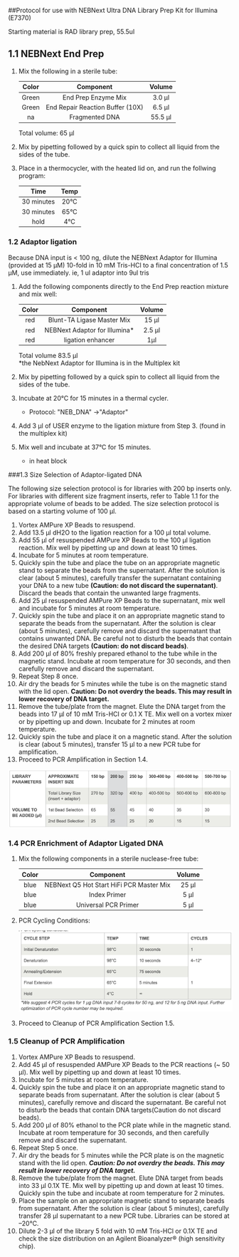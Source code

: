 ##Protocol for use with NEBNext Ultra DNA Library Prep Kit for Illumina (E7370)

Starting material is RAD library prep, 55.5ul

## 1.1 NEBNext End Prep  

1. Mix the following in a sterile tube:
	
	|Color| Component | Volume | 
	|:---:|:---:| :---:|
	Green | End Prep Enzyme Mix | 3.0 μl   
	Green |  End Repair Reaction Buffer (10X) |  6.5 μl
	na | Fragmented DNA | 55.5 μl
	Total volume: 65 μl

2. Mix by pipetting followed by a quick spin to collect all liquid from the sides of the tube.
3. Place in a thermocycler, with the heated lid on, and run the follwing program:  

	|Time| Temp |  
	|:---:|:---:|
	|30 minutes | 20°C |
	|30 minutes | 65°C |
	| hold |  4°C |

	 
### 1.2 Adaptor ligation	
Because DNA input is < 100 ng, dilute the NEBNext Adaptor for Illumina (provided at 15 μM) 10-fold in 10 mM Tris-HCl to a final concentration of 1.5 μM, use immediately. ie, 1 ul adaptor into 9ul tris  

1. Add the following components directly to the End Prep reaction mixture and mix well:  
	
	|Color| Component | Volume |    
	|:---:|:---:|:---:|  
	|red|Blunt-TA Ligase Master Mix| 15 μl|
	|red|NEBNext Adaptor for Illumina* |2.5 μl
	|red | ligation enhancer | 1μl|
	Total volume 83.5 μl  
	*the NebNext Adaptor for Illumina is in the Multiplex kit  

2. Mix by pipetting followed by a quick spin to collect all liquid from the sides of the tube.
3. Incubate at 20°C for 15 minutes in a thermal cycler.
	- Protocol: "NEB_DNA" ->"Adaptor" 	
4. Add 3 μl of USER enzyme to the ligation mixture from Step 3. (found in the multiplex kit)
5. Mix well and incubate at 37°C for 15 minutes.
	- in heat block

###1.3 Size Selection of Adaptor-ligated DNA 

The following size selection protocol is for libraries with 200 bp inserts only. For libraries with different size fragment inserts, refer to Table 1.1 for the appropriate volume of beads to be added. The size selection protocol is based on a starting volume of 100 μl.  

1. Vortex AMPure XP Beads to resuspend.  
2. Add 13.5 μl dH2O to the ligation reaction for a 100 μl total volume.  
3. Add 55 μl of resuspended AMPure XP Beads to the 100 μl ligation reaction. Mix well by pipetting up and down at least 10 times.  
4. Incubate for 5 minutes at room temperature.  
5. Quickly spin the tube and place the tube on an appropriate magnetic stand to separate the beads from the supernatant. After the solution is clear (about 5 minutes), carefully transfer the supernatant containing your DNA to a new tube **(Caution: do not discard the supernatant)**. Discard the beads that contain the unwanted large fragments.    
6. Add 25 μl resuspended AMPure XP Beads to the supernatant, mix well and incubate for 5 minutes at room temperature.  
7. Quickly spin the tube and place it on an appropriate magnetic stand to separate the beads from the supernatant. After the solution is clear (about 5 minutes), carefully remove and discard the supernatant that contains unwanted DNA. Be careful not to disturb the beads that contain the desired DNA targets **(Caution: do not discard beads)**.
8. Add 200 μl of 80% freshly prepared ethanol to the tube while in the magnetic stand. Incubate at  room temperature for 30 seconds, and then carefully remove and discard the supernatant. 
9. Repeat Step 8 once.
10. Air dry the beads for 5 minutes while the tube is on the magnetic stand with the lid open.  **Caution: Do not overdry the beads. This may result in lower recovery of DNA target.**
11. Remove the tube/plate from the magnet. Elute the DNA target from the beads into 17 μl of 10 mM Tris-HCI or 0.1 X TE. Mix well on a vortex mixer or by pipetting up and down. Incubate for 2 minutes at room temperature. 
12. Quickly spin the tube and place it on a magnetic stand. After the solution is clear (about 5 minutes), transfer 15 μl to a new PCR tube for amplification. 
13. Proceed to PCR Amplification in Section 1.4.

![](images/SizeSelection.png)  

### 1.4 PCR Enrichment of Adaptor Ligated DNA

1. Mix the following components in a sterile nuclease-free tube:

	|Color| Component | Volume |    
	|:---:|:---:|:---:|  
	|blue | NEBNext Q5 Hot Start HiFi PCR Master Mix | 25 μl|
	|blue | Index Primer | 5 μl |
	|blue| Universal PCR Primer | 5 μl|

2. PCR Cycling Conditions:
	
	![](images/PCRCycle.png)

3. Proceed to Cleanup of PCR Amplification Section 1.5.

### 1.5 Cleanup of PCR Amplification

1. Vortex AMPure XP Beads to resuspend.
2. Add 45 μl of resuspended AMPure XP Beads to the PCR reactions (~ 50 μl). Mix well by pipetting up and down at least 10 times.
3. Incubate for 5 minutes at room temperature.
4. Quickly spin the tube and place it on an appropriate magnetic stand to separate beads from supernatant. After the solution is clear (about 5 minutes), carefully remove and discard the supernatant. Be careful not to disturb the beads that contain DNA targets(Caution do not discard beads).
5. Add 200 μl of 80% ethanol to the PCR plate while in the magnetic stand. Incubate at room temperature for 30 seconds, and then carefully remove and discard the supernatant.
6. Repeat Step 5 once.
7. Air dry the beads for 5 minutes while the PCR plate is on the magnetic stand with the lid open. ***Caution: Do not overdry the beads. This may result in lower recovery of DNA target.***  
8. Remove the tube/plate from the magnet. Elute DNA target from beads into 33 μl 0.1X TE. Mix well by pipetting up and down at least 10 times. Quickly spin the tube and incubate at room temperature for 2 minutes.
9. Place the sample on an appropriate magnetic stand to separate beads from supernatant. After the solution is clear (about 5 minutes), carefully transfer 28 μl supernatant to a new PCR tube. Libraries can be stored at –20°C.
10. Dilute 2-3 μl of the library 5 fold with 10 mM Tris-HCl or 0.1X TE and check the size distribution on an Agilent Bioanalyzer® (high sensitivity chip).


	
	
